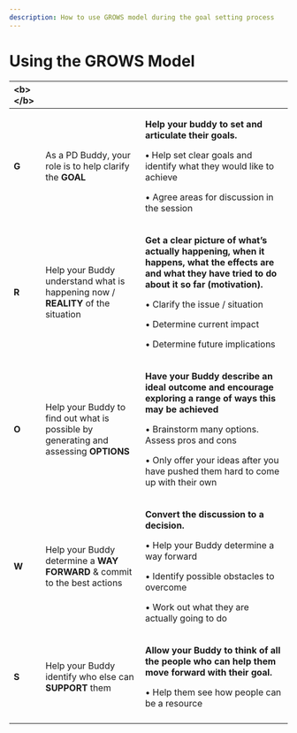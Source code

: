 ```yaml
---
description: How to use GROWS model during the goal setting process
---
```


# Using the GROWS Model



<table>
  <thead>
    <tr>
      <th style="text-align:left">&lt;b&gt;&lt;/b&gt;</th>
      <th style="text-align:left"></th>
      <th style="text-align:left"></th>
    </tr>
  </thead>
  <tbody>
    <tr>
      <td style="text-align:left"><b>G</b>
      </td>
      <td style="text-align:left">As a PD Buddy, your role is to help clarify the<b> GOAL</b>
      </td>
      <td style="text-align:left">
        <p><b>Help your buddy to set and articulate their goals.</b>
        </p>
        <p><b>&#x2022; </b>Help set clear goals and identify what they would like
          to achieve</p>
        <p>&#x2022; Agree areas for discussion in the session</p>
      </td>
    </tr>
    <tr>
      <td style="text-align:left"><b>R</b>
      </td>
      <td style="text-align:left">Help your Buddy understand what is happening now / <b>REALITY </b>of the
        situation</td>
      <td style="text-align:left">
        <p><b>Get a clear picture of what&#x2019;s actually happening, when it happens, what the effects are and what they have tried to do about it so far (motivation). </b>
        </p>
        <p>&#x2022; Clarify the issue / situation</p>
        <p>&#x2022; Determine current impact</p>
        <p>&#x2022; Determine future implications</p>
      </td>
    </tr>
    <tr>
      <td style="text-align:left"><b>O</b>
      </td>
      <td style="text-align:left">Help your Buddy to find out what is possible by generating and assessing <b>OPTIONS</b>
      </td>
      <td style="text-align:left">
        <p><b>Have your Buddy describe an ideal outcome and encourage exploring a range of ways this may be achieved </b>
        </p>
        <p>&#x2022; Brainstorm many options. Assess pros and cons</p>
        <p>&#x2022; Only offer your ideas after you have pushed them hard to come
          up with their own</p>
      </td>
    </tr>
    <tr>
      <td style="text-align:left"><b>W</b>
      </td>
      <td style="text-align:left">Help your Buddy determine a <b>WAY FORWARD </b>&amp; commit to the best
        actions</td>
      <td style="text-align:left">
        <p><b>Convert the discussion to a decision. </b>
        </p>
        <p>&#x2022; Help your Buddy determine a way forward</p>
        <p>&#x2022; Identify possible obstacles to overcome</p>
        <p>&#x2022; Work out what they are actually going to do</p>
      </td>
    </tr>
    <tr>
      <td style="text-align:left"><b>S</b>
      </td>
      <td style="text-align:left">Help your Buddy identify who else can<b> SUPPORT </b>them</td>
      <td style="text-align:left">
        <p><b>Allow your Buddy to think of all the people who can help them move forward with their goal. </b>
        </p>
        <p>&#x2022; Help them see how people can be a resource</p>
      </td>
    </tr>
    <tr>
      <td style="text-align:left"></td>
      <td style="text-align:left"></td>
      <td style="text-align:left"></td>
    </tr>
  </tbody>
</table>


